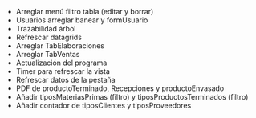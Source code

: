 ﻿* Arreglar menú filtro tabla (editar y borrar)
* Usuarios arreglar banear y formUsuario
* Trazabilidad árbol
* Refrescar datagrids
* Arreglar TabElaboraciones
* Arreglar TabVentas 
* Actualización del programa
* Timer para refrescar la vista
* Refrescar datos de la pestaña
* PDF de productoTerminado, Recepciones y productoEnvasado
* Añadir tiposMateriasPrimas (filtro) y tiposProductosTerminados (filtro)
* Añadir contador de tiposClientes y tiposProveedores